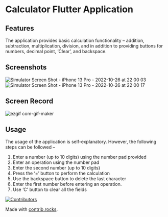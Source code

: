# Calculator Flutter Application

## Features

The application provides basic calculation functionality – addition, subtraction, multiplication, division, and in addition to providing buttons for numbers, decimal point, ‘Clear’, and backspace.

## Screenshots

![Simulator Screen Shot - iPhone 13 Pro - 2022-10-26 at 22 00 03](https://user-images.githubusercontent.com/32166619/198137340-b61fdcba-b39c-47e9-9ce2-f583a123e1a7.png) ![Simulator Screen Shot - iPhone 13 Pro - 2022-10-26 at 22 00 17](https://user-images.githubusercontent.com/32166619/198137364-64ada06d-14ea-41a0-a193-c3084669c84b.png)

## Screen Record

![ezgif com-gif-maker](https://user-images.githubusercontent.com/32166619/198138058-1364f2ae-9e91-4e88-be8c-d7b5f5dc0915.gif)

## Usage

The usage of the application is self-explanatory. However, the following steps can be followed –

1. Enter a number (up to 10 digits) using the number pad provided
2. Enter an operation using the number pad
3. Enter the second number (up to 10 digits)
4. Press the ‘=’ button to perform the calculation
5. Use the backspace button to delete the last character
6. Enter the first number before entering an operation.
7. Use ‘C’ button to clear all the fields

[![Contributors](https://contrib.rocks/image?repo=Yczar/Calculator-Flutter)](https://github.com/Yczar/Calculator-Flutter/graphs/contributors)

Made with [contrib.rocks](https://contrib.rocks).

